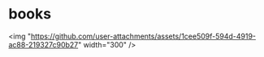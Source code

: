 # books
<img "https://github.com/user-attachments/assets/1cee509f-594d-4919-ac88-219327c90b27" width="300" />

